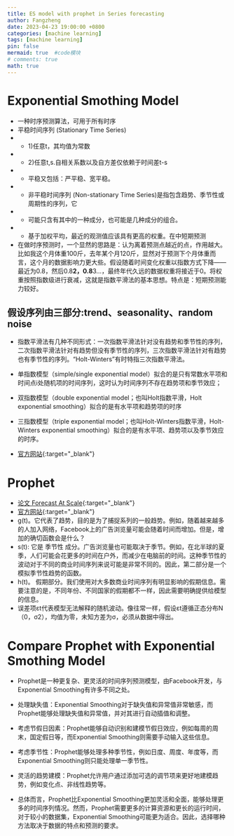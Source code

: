 ```yaml
---
title: ES model with prophet in Series forecasting
author: Fangzheng
date: 2023-04-23 19:00:00 +0800
categories: [machine learning]
tags: [machine learning]
pin: false
mermaid: true  #code模块
# comments: true
math: true
---
```

# Exponential Smothing Model
* 一种时序预测算法，可用于所有时序
* 平稳时间序列 (Stationary Time Series)
* * 1)任意t，其均值为常数
* * 2)任意t,s.自相关系数以及自方差仅依赖于时间差t-s
* * 平稳又包括：严平稳、宽平稳。
* * 非平稳时间序列 (Non-stationary Time Series)是指包含趋势、季节性或周期性的序列，它
* * 可能只含有其中的一种成分，也可能是几种成分的组合。
* * 基于加权平均，最近的观测值应该具有更高的权重。在中短期预测
* 在做时序预测时，一个显然的思路是：认为离着预测点越近的点，作用越大。比如我这个月体重100斤，去年某个月120斤，显然对于预测下个月体重而言，这个月的数据影响力更大些。假设随着时间变化权重以指数方式下降——最近为0.8，然后0.8**2，0.8**3…，最终年代久远的数据权重将接近于0。将权重按照指数级进行衰减，这就是指数平滑法的基本思想。特点是：短期预测能力较好。
## 假设序列由三部分:trend、seasonality、random noise
* 指数平滑法有几种不同形式：一次指数平滑法针对没有趋势和季节性的序列，二次指数平滑法针对有趋势但没有季节性的序列，三次指数平滑法针对有趋势也有季节性的序列。“Holt-Winters”有时特指三次指数平滑法。
* 单指数模型（simple/single exponential model）拟合的是只有常数水平项和时间点i处随机项的时间序列，这时认为时间序列不存在趋势项和季节效应；
* 双指数模型（double exponential model；也叫Holt指数平滑，Holt exponential smoothing）拟合的是有水平项和趋势项的时序
* 三指数模型（triple exponential model；也叫Holt-Winters指数平滑，Holt-Winters exponential smoothing）拟合的是有水平项、趋势项以及季节效应的时序。

* [官方网站](https://www.statsmodels.org/stable/examples/notebooks/generated/exponential_smoothing.html){:target="_blank"}

# Prophet
* [论文 Forecast At Scale](https://peerj.com/preprints/3190/){:target="_blank"}
* [官方网站](https://facebook.github.io/prophet/docs/quick_start.html){:target="_blank"}
* g(t)。它代表了趋势，目的是为了捕捉系列的一般趋势。例如，随着越来越多的人加入网络，Facebook上的广告浏览量可能会随着时间而增加。但是，增加的确切函数会是什么？
* s(t): 它是 季节性 成分。广告浏览量也可能取决于季节。例如，在北半球的夏季，人们可能会花更多的时间在户外，而减少在电脑前的时间。这种季节性的波动对于不同的商业时间序列来说可能是非常不同的。因此，第二部分是一个模拟季节性趋势的函数。
* h(t)。 假期部分。我们使用对大多数商业时间序列有明显影响的假期信息。需要注意的是，不同年份、不同国家的假期都不一样，因此需要明确提供给模型的信息。
* 误差项εt代表模型无法解释的随机波动。像往常一样，假设εt遵循正态分布N （0，σ2），均值为零，未知方差为σ，必须从数据中得出。

# Compare Prophet with Exponential Smothing Model
* Prophet是一种更复杂、更灵活的时间序列预测模型，由Facebook开发，与Exponential Smoothing有许多不同之处。

* 处理缺失值：Exponential Smoothing对于缺失值和异常值非常敏感，而Prophet能够处理缺失值和异常值，并对其进行自动插值和调整。

* 考虑节假日因素：Prophet能够自动识别和建模节假日效应，例如每周的周末，国定假日等，而Exponential Smoothing则需要手动输入这些信息。

* 考虑季节性：Prophet能够处理多种季节性，例如日度、周度、年度等，而Exponential Smoothing则只能处理单一季节性。

* 灵活的趋势建模：Prophet允许用户通过添加可选的调节项来更好地建模趋势，例如变化点、非线性趋势等。

* 总体而言，Prophet比Exponential Smoothing更加灵活和全面，能够处理更多的时间序列情况。然而，Prophet需要更多的计算资源和更长的运行时间，对于较小的数据集，Exponential Smoothing可能更为适合。因此，选择哪种方法取决于数据的特点和预测的要求。
